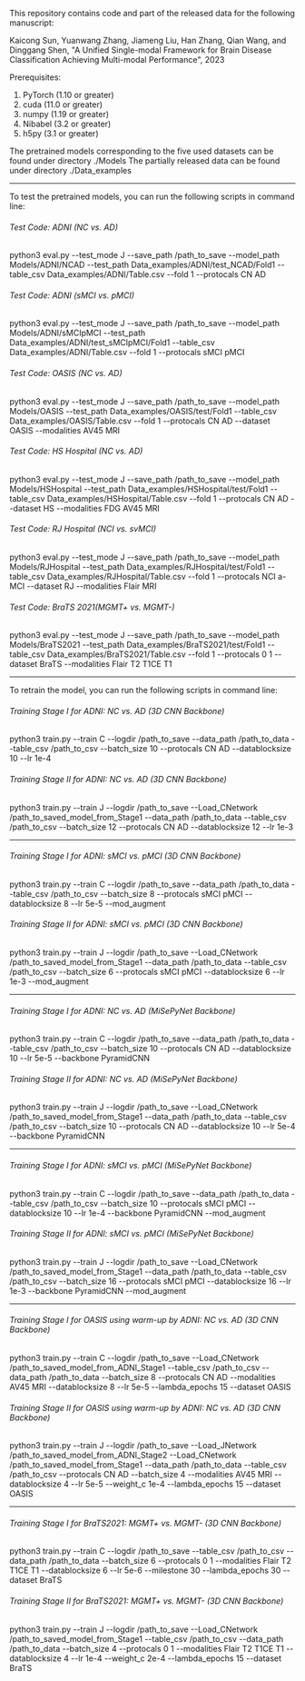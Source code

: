 This repository contains code and part of the released data for the following manuscript:

Kaicong Sun, Yuanwang Zhang, Jiameng Liu, Han Zhang, Qian Wang, and Dinggang Shen, "A Unified Single-modal Framework for Brain Disease Classification Achieving Multi-modal Performance", 2023 

Prerequisites:
1. PyTorch (1.10 or greater)
2. cuda (11.0 or greater)
3. numpy (1.19 or greater)
4. Nibabel (3.2 or greater)
5. h5py (3.1 or greater)

The pretrained models corresponding to the five used datasets can be found under directory ./Models
The partially released data can be found under directory ./Data_examples

----------------------------------------------------------------------------------------------------------------------------------------------------------------------------
To test the pretrained models, you can run the following scripts in command line:

###### Test Code: ADNI (NC vs. AD) ######
python3 eval.py --test_mode J --save_path /path_to_save --model_path Models/ADNI/NCAD --test_path Data_examples/ADNI/test_NCAD/Fold1 --table_csv Data_examples/ADNI/Table.csv --fold 1 --protocals CN AD 

###### Test Code: ADNI (sMCI vs. pMCI) ######
python3 eval.py --test_mode J --save_path /path_to_save --model_path Models/ADNI/sMCIpMCI --test_path Data_examples/ADNI/test_sMCIpMCI/Fold1 --table_csv Data_examples/ADNI/Table.csv --fold 1 --protocals sMCI pMCI 

###### Test Code: OASIS (NC vs. AD) ######
python3 eval.py --test_mode J --save_path /path_to_save --model_path Models/OASIS --test_path Data_examples/OASIS/test/Fold1 --table_csv Data_examples/OASIS/Table.csv --fold 1 --protocals CN AD --dataset OASIS --modalities AV45 MRI

###### Test Code: HS Hospital (NC vs. AD) ######
python3 eval.py --test_mode J --save_path /path_to_save --model_path Models/HSHospital --test_path Data_examples/HSHospital/test/Fold1 --table_csv Data_examples/HSHospital/Table.csv --fold 1 --protocals CN AD --dataset HS --modalities FDG AV45 MRI

###### Test Code: RJ Hospital (NCI vs. svMCI) ###### 
python3 eval.py --test_mode J --save_path /path_to_save --model_path Models/RJHospital --test_path Data_examples/RJHospital/test/Fold1 --table_csv Data_examples/RJHospital/Table.csv --fold 1 --protocals NCI a-MCI --dataset RJ --modalities Flair MRI

###### Test Code: BraTS 2021(MGMT+ vs. MGMT-) ###### 
python3 eval.py --test_mode J --save_path /path_to_save --model_path Models/BraTS2021 --test_path Data_examples/BraTS2021/test/Fold1 --table_csv Data_examples/BraTS2021/Table.csv --fold 1 --protocals 0 1 --dataset BraTS --modalities Flair T2 T1CE T1

------------------------------------------------------------------------------------------------------------------------------------------------------------------------------
To retrain the model, you can run the following scripts in command line:
 
###### Training Stage I for ADNI: NC vs. AD (3D CNN Backbone) ######
python3 train.py --train C --logdir  /path_to_save  --data_path /path_to_data  --table_csv /path_to_csv --batch_size 10  --protocals CN AD  --datablocksize 10 --lr 1e-4  

###### Training Stage II for ADNI: NC vs. AD (3D CNN Backbone) ###### 
python3 train.py --train J --logdir /path_to_save --Load_CNetwork /path_to_saved_model_from_Stage1 --data_path /path_to_data  --table_csv /path_to_csv --batch_size 12 --protocals CN AD --datablocksize 12 --lr 1e-3 

------------------------------------------------------------------------

###### Training Stage I for ADNI: sMCI vs. pMCI (3D CNN Backbone) ###### 
python3 train.py --train C --logdir /path_to_save  --data_path /path_to_data  --table_csv /path_to_csv --batch_size 8  --protocals sMCI pMCI --datablocksize 8 --lr 5e-5 --mod_augment

###### Training Stage II for ADNI: sMCI vs. pMCI (3D CNN Backbone) ######
python3 train.py --train J --logdir /path_to_save --Load_CNetwork /path_to_saved_model_from_Stage1 --data_path /path_to_data  --table_csv /path_to_csv --batch_size 6  --protocals sMCI pMCI --datablocksize 6 --lr 1e-3  --mod_augment

------------------------------------------------------------------------

###### Training Stage I for ADNI: NC vs. AD (MiSePyNet Backbone) ###### 
python3 train.py --train C --logdir  /path_to_save  --data_path /path_to_data  --table_csv /path_to_csv --batch_size 10  --protocals CN AD  --datablocksize 10 --lr 5e-5  --backbone PyramidCNN

###### Training Stage II for ADNI: NC vs. AD (MiSePyNet Backbone) ######
python3 train.py --train J --logdir /path_to_save --Load_CNetwork /path_to_saved_model_from_Stage1 --data_path /path_to_data  --table_csv /path_to_csv --batch_size 10 --protocals CN AD --datablocksize 10 --lr 5e-4 --backbone PyramidCNN

------------------------------------------------------------------------

###### Training Stage I for ADNI: sMCI vs. pMCI (MiSePyNet Backbone) ###### 
python3 train.py --train C --logdir  /path_to_save  --data_path /path_to_data  --table_csv /path_to_csv --batch_size 10 --protocals sMCI pMCI --datablocksize 10 --lr 1e-4 --backbone PyramidCNN --mod_augment

###### Training Stage II for ADNI: sMCI vs. pMCI (MiSePyNet Backbone) ###### 
python3 train.py --train J --logdir /path_to_save --Load_CNetwork /path_to_saved_model_from_Stage1 --data_path /path_to_data  --table_csv /path_to_csv --batch_size 16 --protocals sMCI pMCI  --datablocksize 16 --lr 1e-3 --backbone PyramidCNN --mod_augment

------------------------------------------------------------------------

###### Training Stage I for OASIS using warm-up by ADNI: NC vs. AD (3D CNN Backbone) ###### 
python3 train.py --train C --logdir /path_to_save --Load_CNetwork /path_to_saved_model_from_ADNI_Stage1 --table_csv /path_to_csv --data_path /path_to_data --batch_size 8  --protocals CN AD  --modalities AV45 MRI --datablocksize 8 --lr 5e-5 --lambda_epochs 15  --dataset OASIS 

###### Training Stage II for OASIS using warm-up by ADNI: NC vs. AD (3D CNN Backbone) ###### 
python3 train.py --train J --logdir /path_to_save --Load_JNetwork /path_to_saved_model_from_ADNI_Stage2  --Load_CNetwork /path_to_saved_model_from_Stage1 --data_path /path_to_data  --table_csv /path_to_csv --protocals CN AD --batch_size 4 --modalities AV45 MRI --datablocksize 4 --lr 5e-5 --weight_c 1e-4  --lambda_epochs 15 --dataset OASIS 

------------------------------------------------------------------------

###### Training Stage I for BraTS2021: MGMT+ vs. MGMT- (3D CNN Backbone) ###### 
python3 train.py --train C --logdir  /path_to_save --table_csv /path_to_csv --data_path /path_to_data --batch_size 6  --protocals 0 1 --modalities Flair T2 T1CE T1 --datablocksize 6 --lr 5e-6 --milestone 30 --lambda_epochs 30 --dataset BraTS 

###### Training Stage II for BraTS2021: MGMT+ vs. MGMT- (3D CNN Backbone) ###### 
python3 train.py --train J --logdir /path_to_save  --Load_CNetwork /path_to_saved_model_from_Stage1 --table_csv /path_to_csv --data_path /path_to_data --batch_size 4 --protocals 0 1 --modalities Flair T2 T1CE T1 --datablocksize 4 --lr 1e-4 --weight_c 2e-4 --lambda_epochs 15 --dataset BraTS 








